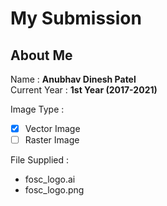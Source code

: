 # My Submission


## About Me
Name : __Anubhav Dinesh Patel__  
Current Year : __1st Year (2017-2021)__ 

Image Type :  

- [x] Vector Image
- [ ] Raster Image
  
File Supplied :
  * fosc_logo.ai
  * fosc_logo.png

